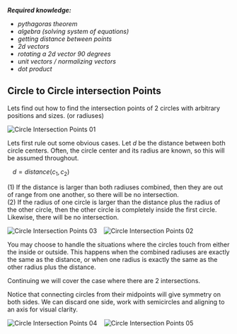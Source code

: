 <i><b>Required knowledge:</b>
- pythagoras theorem
- algebra (solving system of equations)
- getting distance between points
- 2d vectors
- rotating a 2d vector 90 degrees
- unit vectors / normalizing vectors
- dot product</i>

## Circle to Circle intersection Points

Lets find out how to find the intersection points of 2 circles with arbitrary positions and sizes. (or radiuses)<br>

![Circle Intersection Points 01](https://github.com/user-attachments/assets/90366021-1b09-4daa-b117-40be448395b7)

Lets first rule out some obvious cases. Let $d$ be the distance between both circle centers. Often, the circle center and its radius are known, so this will be assumed throughout.

&nbsp;&nbsp; $d = distance(c_1, c_2)$

(1) If the distance is larger than both radiuses combined, then they are out of range from one another, so there will be no intersection.<br>
(2) If the radius of one circle is larger than the distance plus the radius of the other circle, then the other circle is completely inside the first circle. Likewise, there will be no intersection.<br>

![Circle Intersection Points 03](https://github.com/user-attachments/assets/e17eaf05-62fe-4dd4-a886-2f2f7555bd6a)&nbsp;&nbsp;&nbsp;&nbsp;![Circle Intersection Points 02](https://github.com/user-attachments/assets/87fc7573-ca9d-43b2-afb8-27d138e0ed87)

You may choose to handle the situations where the circles touch from either the inside or outside. This happens when the combined radiuses are exactly the same as the distance, or when one radius is exactly the same as the other radius plus the distance.<br>

Continuing we will cover the case where there are 2 intersections.<br>

Notice that connecting circles from their midpoints will give symmetry on both sides. We can discard one side, work with semicircles and aligning to an axis for visual clarity.<br>

![Circle Intersection Points 04](https://github.com/user-attachments/assets/9fad4fd5-eb5d-470a-b349-cf96e9a53be4)&nbsp;&nbsp;&nbsp;&nbsp;![Circle Intersection Points 05](https://github.com/user-attachments/assets/2b09cf67-3d55-4a3b-b340-c17fb5551129)



